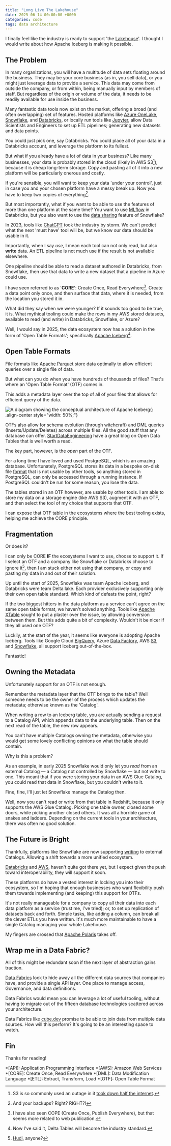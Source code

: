 ```yaml
---
title: "Long Live The Lakehouse"
date: 2025-06-14 00:00:00 +0000
categories: code
tags: data architecture
---
```


I finally feel like the industry is ready to support 'the [Lakehouse](https://www.databricks.com/glossary/data-lakehouse)'.
I thought I would write about how Apache Iceberg is making it possible.

## The Problem

In many organizations, you will have a multitude of data sets floating around the business.
They may be your core business (as in, you sell data), or you might just leverage data to provide a service.
This data may come from outside the company, or from within, being manually input by members of staff.
But regardless of the origin or volume of the data, it needs to be readily available for use inside the business.

Many fantastic data tools now exist on the market, offering a broad (and often overlapping) set of features.
Hosted platforms like [Azure OneLake](https://learn.microsoft.com/en-us/fabric/onelake/onelake-overview),
[Snowflake](https://www.snowflake.com/en/), and [Databricks](https://www.databricks.com/),
or locally run tools like [Jupyter](https://jupyter.org/), allow Data Scientists and Engineers to set up ETL pipelines;
generating new datasets and data points.

You could just pick one, say Databricks.
You could place all of your data in a Databricks account, and leverage the platform to its fullest.

But what if you already have a lot of data in your business?
Like many businesses, your data is probably stored in the cloud (likely in AWS S3[^1]), because it is cheap long-term storage.
Copy and pasting all of it into a new platform will be particularly onerous and costly.

[^1]: S3 is so commonly used an outage in it [took down half the internet](https://www.datacenterknowledge.com/outages/aws-outage-that-broke-the-internet-caused-by-mistyped-command).

If you're sensible, you will want to keep your data 'under your control', just in case you and your chosen platform have a messy break up.
Now you have to keep two copies of everything[^2].

[^2]: And your backups? Right? RIGHT?!

But most importantly, what if you want to be able to use the features of more than one platform at the same time?
You want to use [MLflow](https://docs.databricks.com/aws/en/mlflow) in Databricks, but you also want to use the
[data sharing](https://docs.snowflake.com/en/user-guide/data-sharing-intro) feature of Snowflake?

In 2023, tools like [ChatGPT](https://en.wikipedia.org/wiki/ChatGPT) took the industry by storm.
We can't predict what the next 'must have' tool will be, but we know our data should be usable in it.

Importantly, when I say _use_, I mean each tool can not only read, but also **write** data.
An ETL pipeline is not much use if the result is not available elsewhere.

One pipeline should be able to read a dataset authored in Databricks, from Snowflake, then use that data to write a new dataset that a pipeline in Azure could use.

I have seen referred to as '**CORE**': Create Once, Read Everywhere[^3].
Create a data point only once, and then surface that data, where it is needed, from the location you stored it in.

[^3]: I have also seen COPE (Create Once, Publish Everywhere), but that seems more related to web publication.

What did they say when we were younger?
If it sounds too good to be true, it is.
What mythical tooling could make the rows in my AWS stored datasets, available to read (and write) in Databricks, Snowflake, or Azure?

Well, I would say in 2025, the data ecosystem now has a solution in the form of 'Open Table Formats';
specifically [Apache Iceberg](https://en.wikipedia.org/wiki/Apache_Iceberg)[^4].

[^4]: Now I've said it, Delta Tables will become the industry standard.

## Open Table Formats

File formats like [Apache Parquet](https://en.wikipedia.org/wiki/Apache_Parquet) store data optimally to allow efficient queries over a single file of data.

But what can you do when you have hundreds of thousands of files?
That's where an 'Open Table Format' (OTF) comes in.

This adds a metadata layer over the top of all of your files that allows for efficient query of the data.

![A diagram showing the conceptual architecture of Apache Iceberg](/assets/images/2025-06-15-long-live-the-lakehouse/iceberg-metadata.png "Image from https://iceberg.apache.org/spec/#overview"){: .align-center style="width: 50%;"}

OTFs also allow for schema evolution (through witchcraft) and DML queries (Inserts/Update/Deletes) across multiple files.
All the good stuff that any database can offer.
[StartDataEngineering](https://www.startdataengineering.com/post/what_why_table_format/) have a great blog on Open Data Tables that is well worth a read.

The key part, however, is the _open_ part of the OTF.

For a long time I have loved and used PostgreSQL, which is an amazing database.
Unfortunately, PostgreSQL stores its data in a bespoke on-disk file [format](https://www.postgresql.org/docs/current/storage-file-layout.html) that is not usable by other tools, so anything stored in PostgreSQL, can only be accessed through a running instance.
If PostgreSQL couldn't be run for some reason, you lose the data.

The tables stored in an OTF however, are usable by other tools.
I am able to store my data on a storage engine (like AWS S3), augment it with an OTF, and then select the tool of my choice that supports that OTF.

I can expose that OTF table in the ecosystems where the best tooling exists, helping me achieve the CORE principle.

## Fragmentation

Or does it?

I can only be CORE **IF** the ecosystems I want to use, choose to support it.
If I select an OTF and a company like Snowflake or Databricks choose to ignore it[^5], then I am stuck either not using that company, or copy and pasting my data in and out of their solution.

[^5]: [Hudi](https://hudi.apache.org/), anyone?

Up until the start of 2025, Snowflake was team Apache Iceberg, and Databricks were team Delta lake.
Each provider exclusively supporting only their own open table standard.
Which kind of defeats the point, right?

If the two biggest hitters in the data platform as a service can't agree on the same open table format, we haven't solved anything.
Tools like [Apache XTable](https://xtable.apache.org/) sought to put a plaster over the issue, by allowing conversion between them.
But this adds quite a bit of complexity.
Wouldn't it be nicer if they all used one OTF?

Luckily, at the start of the year, it seems like everyone is adopting Apache Iceberg.
Tools like Google Cloud [BigQuery](https://cloud.google.com/bigquery/docs/iceberg-tables), Azure [Data Factory](https://learn.microsoft.com/en-us/azure/data-factory/format-iceberg), AWS [S3](https://aws.amazon.com/about-aws/whats-new/2024/12/amazon-s3-tables-apache-iceberg-tables-analytics-workloads/), and [Snowflake](https://docs.snowflake.com/en/user-guide/tables-iceberg), all support Iceberg out-of-the-box.

Fantastic!

## Owning the Metadata

Unfortunately support for an OTF is not enough.

Remember the metadata layer that the OTF brings to the table?
Well someone needs to be the owner of the process which updates the metadata;
otherwise known as the 'Catalog'.

When writing a row to an Iceberg table, you are actually sending a request to a Catalog API, which appends data to the underlying table.
Then on the next read of the table, the new row appears.

You can't have multiple Catalogs owning the metadata, otherwise you would get some lovely conflicting opinions on what the table should contain.

Why is this a problem?

As an example, in early 2025 Snowflake would only let you _read_ from an external Catalog &mdash; a Catalog not controlled by Snowflake &mdash; but not write to one.
This meant that if you were storing your data in an AWS Glue Catalog, you could read that data in Snowflake, but you couldn't write to it.

Fine, fine, I'll just let Snowflake manage the Catalog then.

Well, now you can't read or write from that table in Redshift, because it only supports the AWS Glue Catalog.
Picking one table owner, closed some doors, while picking another closed others.
It was all a horrible game of snakes and ladders.
Depending on the current tools in your architecture, there was often no good solution.

## The Future is Bright

Thankfully, platforms like Snowflake are now supporting [writing](https://docs.snowflake.com/en/release-notes/2025/9_08#iceberg-tm-tables-row-level-deletes-for-externally-managed-tables-preview) to external Catalogs.
Allowing a shift towards a more unified ecosystem.

[Databricks](https://docs.databricks.com/aws/en/query-federation/foreign-catalogs) and [AWS](https://docs.aws.amazon.com/lake-formation/latest/dg/federated-catalog-data-connection.html), haven't quite got there yet, but I expect given the push toward interoperability, they will support it soon.

These platforms do have a vested interest in locking you into their ecosystem, so I'm hoping that enough businesses who want flexibility push them towards implementing (and keeping) this support for OTFs.

It's not really manageable for a company to copy all their data into each data platform as a service (trust me, I've tried);
or, to set up replication of datasets back and forth.
Simple tasks, like adding a column, can break all the clever ETLs you have written.
It's much more maintainable to have a single Catalog managing your whole Lakehouse.

My fingers are crossed that [Apache Polaris](https://polaris.apache.org/) takes off.

## Wrap me in a Data Fabric?

All of this might be redundant soon if the next layer of abstraction gains traction.

[Data Fabrics](https://developer.ibm.com/articles/introduction-to-data-fabric/) look to hide away all the different data sources that companies have, and provide a single API layer.
One place to manage access, Governance, and data definitions.

Data Fabrics would mean you can leverage a lot of useful tooling, without having to migrate out of the fifteen database technologies scattered across your architecture.

Data Fabrics like [cube.dev](https://cube.dev/docs/product/caching/recipes/joining-multiple-data-sources) promise to be able to join data from multiple data sources.
How will this perform?
It's going to be an interesting space to watch.

## Fin

Thanks for reading!

*[API]: Application Programming Interface
*[AWS]: Amazon Web Services
*[CORE]: Create Once, Read Everywhere
*[DML]: Data Modification Language
*[ETL]: Extract, Transform, Load
*[OTF]: Open Table Format
